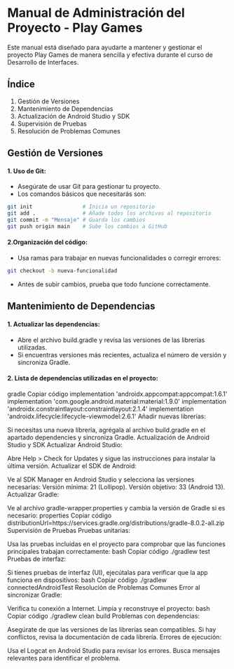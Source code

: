 # Manual de Administración del Proyecto - Play Games
Este manual está diseñado para ayudarte a mantener y gestionar el proyecto Play Games de manera sencilla y efectiva durante el curso de Desarrollo de Interfaces.

## Índice
1. Gestión de Versiones
2. Mantenimiento de Dependencias
3. Actualización de Android Studio y SDK
4. Supervisión de Pruebas
5. Resolución de Problemas Comunes
   
## Gestión de Versiones
#### 1. Uso de Git:
- Asegúrate de usar Git para gestionar tu proyecto.
- Los comandos básicos que necesitarás son:
````bash
git init                # Inicia un repositorio
git add .               # Añade todos los archivos al repositorio
git commit -m "Mensaje" # Guarda los cambios
git push origin main    # Sube los cambios a GitHub
````

#### 2.Organización del código:
- Usa ramas para trabajar en nuevas funcionalidades o corregir errores:
````bash
git checkout -b nueva-funcionalidad
````
- Antes de subir cambios, prueba que todo funcione correctamente.

## Mantenimiento de Dependencias
#### 1. Actualizar las dependencias:
- Abre el archivo build.gradle y revisa las versiones de las librerías utilizadas.
- Si encuentras versiones más recientes, actualiza el número de versión y sincroniza Gradle.
#### 2. Lista de dependencias utilizadas en el proyecto:

gradle
Copiar código
implementation 'androidx.appcompat:appcompat:1.6.1'
implementation 'com.google.android.material:material:1.9.0'
implementation 'androidx.constraintlayout:constraintlayout:2.1.4'
implementation 'androidx.lifecycle:lifecycle-viewmodel:2.6.1'
Añadir nuevas librerías:

Si necesitas una nueva librería, agrégala al archivo build.gradle en el apartado dependencies y sincroniza Gradle.
Actualización de Android Studio y SDK
Actualizar Android Studio:

Abre Help > Check for Updates y sigue las instrucciones para instalar la última versión.
Actualizar el SDK de Android:

Ve al SDK Manager en Android Studio y selecciona las versiones necesarias:
Versión mínima: 21 (Lollipop).
Versión objetivo: 33 (Android 13).
Actualizar Gradle:

Ve al archivo gradle-wrapper.properties y cambia la versión de Gradle si es necesario:
properties
Copiar código
distributionUrl=https\://services.gradle.org/distributions/gradle-8.0.2-all.zip
Supervisión de Pruebas
Pruebas unitarias:

Usa las pruebas incluidas en el proyecto para comprobar que las funciones principales trabajan correctamente:
bash
Copiar código
./gradlew test
Pruebas de interfaz:

Si tienes pruebas de interfaz (UI), ejecútalas para verificar que la app funciona en dispositivos:
bash
Copiar código
./gradlew connectedAndroidTest
Resolución de Problemas Comunes
Error al sincronizar Gradle:

Verifica tu conexión a Internet.
Limpia y reconstruye el proyecto:
bash
Copiar código
./gradlew clean build
Problemas con dependencias:

Asegúrate de que las versiones de las librerías sean compatibles. Si hay conflictos, revisa la documentación de cada librería.
Errores de ejecución:

Usa el Logcat en Android Studio para revisar los errores. Busca mensajes relevantes para identificar el problema.
